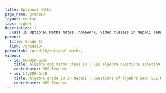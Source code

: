 ```yaml
---
title: Optional Maths
page_name: grade10
layout: course
tags: higher
description: |
  Class 10 Optional Maths notes, homework, video classes in Nepali language.
parent:
  title: Grade 10
  link: /grade10/
permalink: /grade10/optional_maths/
videos:
  - id: 6UNO5DFuyms
    title: Algebra opt.Maths class 10 | SEE algebra questions solution | grade 10 algebra type 1 and 2 part 1
    contributor: NOS Teacher
  - id: LTyB09-Ga38
    title: Algebra grade 10 in Nepali | questions of algebra see| SEE Maths in nepali | algebra type 2 part 2
    contributor: NOS Teacher
---
```

